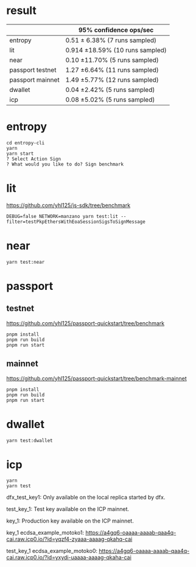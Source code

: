 # result

||95% confidence ops/sec|
|---|---|
|entropy|0.51 ± 6.38% (7 runs sampled)||
|lit|0.914 ±18.59% (10 runs sampled)||
|near|0.10 ±11.70% (5 runs sampled)||
|passport testnet|1.27 ±6.64% (11 runs sampled)||
|passport mainnet|1.49 ±5.77% (12 runs sampled)||
|dwallet|0.04 ±2.42% (5 runs sampled)||
|icp|0.08 ±5.02% (5 runs sampled)|

# entropy
```
cd entropy-cli
yarn
yarn start
? Select Action Sign
? What would you like to do? Sign benchmark
```

# lit
https://github.com/yhl125/js-sdk/tree/benchmark
```
DEBUG=false NETWORK=manzano yarn test:lit --filter=testPkpEthersWithEoaSessionSigsToSignMessage
```

# near
```
yarn test:near
```

# passport
## testnet
https://github.com/yhl125/passport-quickstart/tree/benchmark
```
pnpm install
pnpm run build
pnpm run start
```
## mainnet
https://github.com/yhl125/passport-quickstart/tree/benchmark-mainnet
```
pnpm install
pnpm run build
pnpm run start
```

# dwallet
```
yarn test:dwallet
```

# icp
```
yarn
yarn test
```
dfx_test_key1: Only available on the local replica started by dfx.

test_key_1: Test key available on the ICP mainnet.

key_1: Production key available on the ICP mainnet.

key_1
ecdsa_example_motoko1: https://a4gq6-oaaaa-aaaab-qaa4q-cai.raw.icp0.io/?id=yqzf4-zyaaa-aaaag-qkahq-cai

test_key_1
ecdsa_example_motoko0: https://a4gq6-oaaaa-aaaab-qaa4q-cai.raw.icp0.io/?id=yxydi-uaaaa-aaaag-qkaha-cai


